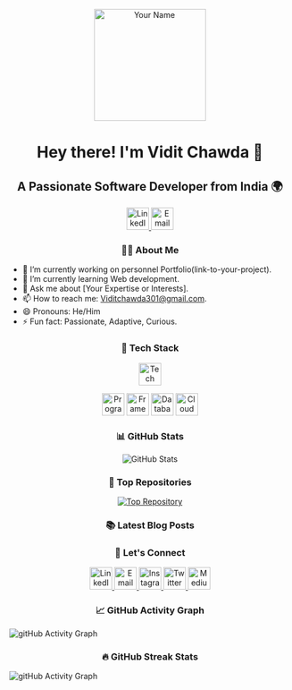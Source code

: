 <!--
**YourName/YourName** is a ✨ _special_ ✨ repository because its `README.md` (this file) appears on your GitHub profile.
-->
<p align="center">
  <img src="https://your-image-url-here.com" alt="Your Name" width="200" height="200">
</p>

<h1 align="center">Hey there! I'm Vidit Chawda 👋</h1>
<h2 align="center">A Passionate Software Developer from India 🌍</h2>

<p align="center">
  <a href="[https://www.linkedin.com/in/your-profile](https://www.linkedin.com/in/vidit-chawda-b4a740210/)" target="_blank">
    <img src="https://img.icons8.com/color/48/000000/linkedin.png" alt="LinkedIn" height="40" width="40" />
  </a>
  <a href="mailto:your.viditchawda301@gmail.com" target="_blank">
    <img src="https://img.icons8.com/color/48/000000/email.png" alt="Email" height="40" width="40" />
  </a>
  <!-- Add more social media or contact icons here -->
</p>

<h3 align="center">👨‍💻 About Me</h3>

- 🔭 I’m currently working on personnel Portfolio(link-to-your-project).
- 🌱 I’m currently learning Web development.
- 💬 Ask me about [Your Expertise or Interests].
- 📫 How to reach me: Viditchawda301@gmail.com.
- 😄 Pronouns: He/Him
- ⚡ Fun fact: Passionate, Adaptive, Curious.

<h3 align="center">🚀 Tech Stack</h3>

<p align="center">
  <img src="https://img.icons8.com/color/48/000000/tech-stack.png" alt="Tech Stack" height="40" width="40" />
</p>

<p align="center">
  <img src="https://img.icons8.com/color/48/000000/programming.png" alt="Programming Languages" height="40" width="40" />
  <!-- Add icons for your programming languages -->
  <img src="https://img.icons8.com/color/48/000000/framework.png" alt="Frameworks" height="40" width="40" />
  <!-- Add icons for your frameworks -->
  <img src="https://img.icons8.com/color/48/000000/database.png" alt="Databases" height="40" width="40" />
  <!-- Add icons for your databases -->
  <img src="https://img.icons8.com/color/48/000000/cloud.png" alt="Cloud Technologies" height="40" width="40" />
  <!-- Add icons for your cloud technologies -->
</p>

<h3 align="center">📊 GitHub Stats</h3>

<p align="center">
  <img src="https://github-readme-stats.vercel.app/api?username=ViditChawda&show_icons=true&count_private=true&theme=dark" alt="GitHub Stats" />
</p>

<h3 align="center">🌟 Top Repositories</h3>

<p align="center">
  <a href="https://github.com/ViditChawda/repo-name" target="_blank">
    <img src="https://github-readme-stats.vercel.app/api/pin/?username=ViditChawda&repo=portfolio-final-&theme=dark" alt="Top Repository" />
  </a>
  <!-- Add more top repositories as needed -->
</p>

<h3 align="center">📚 Latest Blog Posts</h3>


<!-- BLOG-POST-LIST:START -->
<!-- BLOG-POST-LIST:END -->

<h3 align="center">🤝 Let's Connect</h3>

<p align="center">
  <a href="https://www.linkedin.com/in/your-profile" target="_blank">
    <img src="https://img.icons8.com/color/48/000000/linkedin.png" alt="LinkedIn" height="40" width="40" />
  </a>
  <a href="mailto:your.viditchawda301@gmail.com" target="_blank">
    <img src="https://img.icons8.com/color/48/000000/email.png" alt="Email" height="40" width="40" />
  </a>
  <!-- Add more social media or contact icons here -->
  <a href="https://www.instagram.com/your-instagram" target="_blank">
    <img src="https://img.icons8.com/color/48/000000/instagram-new.png" alt="Instagram" height="40" width="40" />
  </a>
  <a href="https://twitter.com/your-twitter" target="_blank">
    <img src="https://img.icons8.com/color/48/000000/twitter.png" alt="Twitter" height="40" width="40" />
  </a>
  <a href="https://medium.com/@your-medium" target="_blank">
    <img src="https://img.icons8.com/color/48/000000/medium.png" alt="Medium" height="40" width="40" />
  </a>
</p>

<h3 align="center">📈 GitHub Activity Graph</h3>
<img src="https://activity-graph.herokuapp.com/graph?username=your_github_username&theme=dark" alt="gitHub Activity Graph" />

<h3 align="center">🔥 GitHub Streak Stats</h3>
<img src="https://github-readme-stats.vercel.app/api/top-langs/?username=ViditChawda&layout=compact&theme=dark" alt="gitHub Activity Graph" />

<!-- Add your GitHub streak stats
